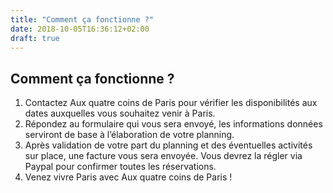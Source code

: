 ```yaml
---
title: "Comment ça fonctionne ?"
date: 2018-10-05T16:36:12+02:00
draft: true
---
```


## Comment ça fonctionne ?

1. Contactez Aux quatre coins de Paris pour vérifier les disponibilités aux dates auxquelles vous souhaitez venir à Paris.
2. Répondez au formulaire qui vous sera envoyé, les informations données serviront de base à l’élaboration de votre planning.
3. Après validation de votre part du planning et des éventuelles activités sur place, une facture vous sera envoyée. Vous devrez la régler via Paypal pour confirmer toutes les réservations.
4. Venez vivre Paris avec Aux quatre coins de Paris !
